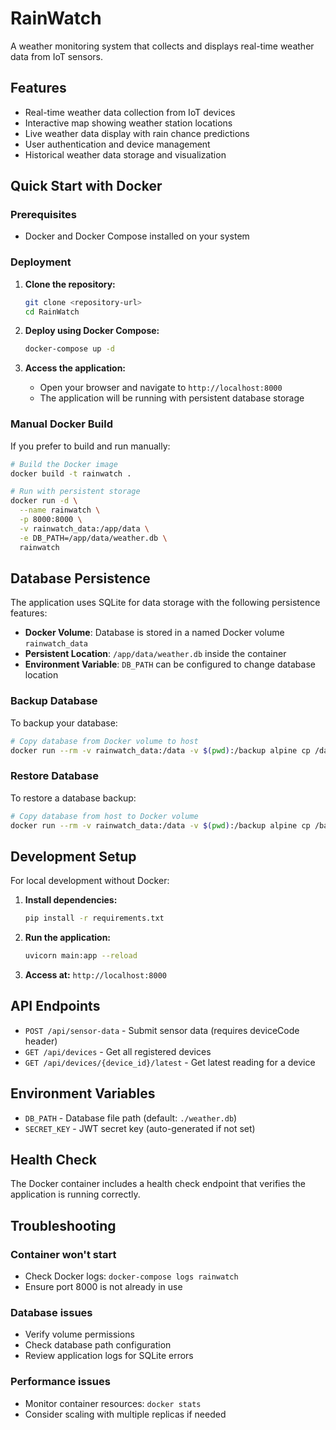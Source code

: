 # RainWatch
A weather monitoring system that collects and displays real-time weather data from IoT sensors.

## Features
- Real-time weather data collection from IoT devices
- Interactive map showing weather station locations
- Live weather data display with rain chance predictions
- User authentication and device management
- Historical weather data storage and visualization

## Quick Start with Docker

### Prerequisites
- Docker and Docker Compose installed on your system

### Deployment

1. **Clone the repository:**
   ```bash
   git clone <repository-url>
   cd RainWatch
   ```

2. **Deploy using Docker Compose:**
   ```bash
   docker-compose up -d
   ```

3. **Access the application:**
   - Open your browser and navigate to `http://localhost:8000`
   - The application will be running with persistent database storage

### Manual Docker Build

If you prefer to build and run manually:

```bash
# Build the Docker image
docker build -t rainwatch .

# Run with persistent storage
docker run -d \
  --name rainwatch \
  -p 8000:8000 \
  -v rainwatch_data:/app/data \
  -e DB_PATH=/app/data/weather.db \
  rainwatch
```

## Database Persistence

The application uses SQLite for data storage with the following persistence features:

- **Docker Volume**: Database is stored in a named Docker volume `rainwatch_data`
- **Persistent Location**: `/app/data/weather.db` inside the container
- **Environment Variable**: `DB_PATH` can be configured to change database location

### Backup Database

To backup your database:

```bash
# Copy database from Docker volume to host
docker run --rm -v rainwatch_data:/data -v $(pwd):/backup alpine cp /data/weather.db /backup/
```

### Restore Database

To restore a database backup:

```bash
# Copy database from host to Docker volume
docker run --rm -v rainwatch_data:/data -v $(pwd):/backup alpine cp /backup/weather.db /data/
```

## Development Setup

For local development without Docker:

1. **Install dependencies:**
   ```bash
   pip install -r requirements.txt
   ```

2. **Run the application:**
   ```bash
   uvicorn main:app --reload
   ```

3. **Access at:** `http://localhost:8000`

## API Endpoints

- `POST /api/sensor-data` - Submit sensor data (requires deviceCode header)
- `GET /api/devices` - Get all registered devices
- `GET /api/devices/{device_id}/latest` - Get latest reading for a device

## Environment Variables

- `DB_PATH` - Database file path (default: `./weather.db`)
- `SECRET_KEY` - JWT secret key (auto-generated if not set)

## Health Check

The Docker container includes a health check endpoint that verifies the application is running correctly.

## Troubleshooting

### Container won't start
- Check Docker logs: `docker-compose logs rainwatch`
- Ensure port 8000 is not already in use

### Database issues
- Verify volume permissions
- Check database path configuration
- Review application logs for SQLite errors

### Performance issues
- Monitor container resources: `docker stats`
- Consider scaling with multiple replicas if needed
